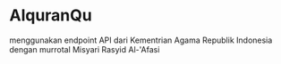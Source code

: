 # AlquranQu

menggunakan endpoint API dari Kementrian Agama Republik Indonesia\
dengan murrotal Misyari Rasyid Al-'Afasi
